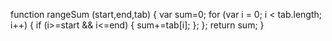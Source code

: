  function rangeSum (start,end,tab) {
    var sum=0;
    for (var i = 0; i < tab.length; i++) {
        if (i>=start && i<=end) {
            sum+=tab[i];
        };
    };
    return sum;
}